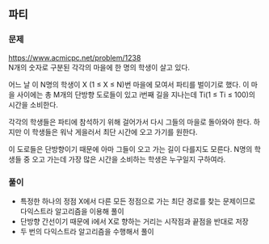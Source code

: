## 파티
### 문제
https://www.acmicpc.net/problem/1238  
N개의 숫자로 구분된 각각의 마을에 한 명의 학생이 살고 있다.

어느 날 이 N명의 학생이 X (1 ≤ X ≤ N)번 마을에 모여서 파티를 벌이기로 했다. 이 마을 사이에는 총 M개의 단방향 도로들이 있고 i번째 길을 지나는데 Ti(1 ≤ Ti ≤ 100)의 시간을 소비한다.

각각의 학생들은 파티에 참석하기 위해 걸어가서 다시 그들의 마을로 돌아와야 한다. 하지만 이 학생들은 워낙 게을러서 최단 시간에 오고 가기를 원한다.

이 도로들은 단방향이기 때문에 아마 그들이 오고 가는 길이 다를지도 모른다. N명의 학생들 중 오고 가는데 가장 많은 시간을 소비하는 학생은 누구일지 구하여라.

### 풀이
- 특정한 하나의 정점 X에서 다른 모든 정점으로 가는 최단 경로를 찾는 문제이므로 다익스트라 알고리즘을 이용해 풀이
- 단방향 간선이기 때문에 i에서 X로 향하는 거리는 시작점과 끝점을 반대로 저장
- 두 번의 다익스트라 알고리즘을 수행해서 풀이